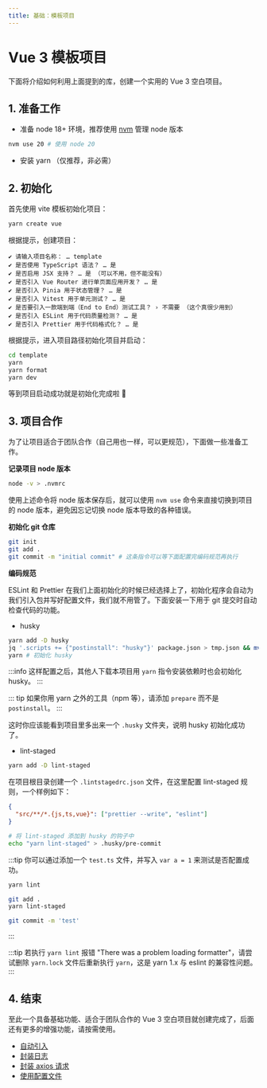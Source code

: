 ```yaml
---
title: 基础：模板项目
---
```


# Vue 3 模板项目

下面将介绍如何利用上面提到的库，创建一个实用的 Vue 3 空白项目。

## 1. 准备工作

- 准备 node 18+ 环境，推荐使用 [nvm](https://github.com/nvm-sh/nvm) 管理 node 版本

```zsh
nvm use 20 # 使用 node 20
```

- 安装 yarn （仅推荐，非必需）

## 2. 初始化

首先使用 vite 模板初始化项目：

```zsh
yarn create vue
```

根据提示，创建项目：

```text
✔ 请输入项目名称： … template
✔ 是否使用 TypeScript 语法？ … 是
✔ 是否启用 JSX 支持？ … 是 （可以不用，但不能没有）
✔ 是否引入 Vue Router 进行单页面应用开发？ … 是
✔ 是否引入 Pinia 用于状态管理？ … 是
✔ 是否引入 Vitest 用于单元测试？ … 是
✔ 是否要引入一款端到端（End to End）测试工具？ › 不需要 （这个真很少用到）
✔ 是否引入 ESLint 用于代码质量检测？ … 是
✔ 是否引入 Prettier 用于代码格式化？ … 是
```

根据提示，进入项目路径初始化项目并启动：

```zsh
cd template
yarn
yarn format
yarn dev
```

等到项目启动成功就是初始化完成啦 🎉

## 3. 项目合作

为了让项目适合于团队合作（自己用也一样，可以更规范），下面做一些准备工作。

**记录项目 node 版本**

```zsh
node -v > .nvmrc
```

使用上述命令将 node 版本保存后，就可以使用 `nvm use` 命令来直接切换到项目的 node 版本，避免因忘记切换 node 版本导致的各种错误。

**初始化 git 仓库**

```zsh
git init
git add .
git commit -m "initial commit" # 这条指令可以等下面配置完编码规范再执行
```

**编码规范**

ESLint 和 Prettier 在我们上面初始化的时候已经选择上了，初始化程序会自动为我们引入包并写好配置文件，我们就不用管了。下面安装一下用于 git 提交时自动检查代码的功能。

- husky

```zsh
yarn add -D husky
jq '.scripts += {"postinstall": "husky"}' package.json > tmp.json && mv tmp.json package.json # 没有 jq 就手动修改 package.json
yarn # 初始化 husky
```

:::info
这样配置之后，其他人下载本项目用 `yarn` 指令安装依赖时也会初始化 husky。
:::

::: tip
如果你用 yarn 之外的工具（npm 等），请添加 `prepare` 而不是 `postinstall`。
:::

这时你应该能看到项目里多出来一个 `.husky` 文件夹，说明 husky 初始化成功了。

- lint-staged

```zsh
yarn add -D lint-staged
```

在项目根目录创建一个 `.lintstagedrc.json` 文件，在这里配置 lint-staged 规则，一个样例如下：

```json
{
  "src/**/*.{js,ts,vue}": ["prettier --write", "eslint"]
}
```

```zsh
# 将 lint-staged 添加到 husky 的钩子中
echo "yarn lint-staged" > .husky/pre-commit
```

:::tip
你可以通过添加一个 `test.ts` 文件，并写入 `var a = 1` 来测试是否配置成功。

```zsh
yarn lint

git add .
yarn lint-staged

git commit -m 'test'
```

:::

:::tip
若执行 `yarn lint` 报错 "There was a problem loading formatter"，请尝试删除 `yarn.lock` 文件后重新执行 `yarn`，这是 yarn 1.x 与 eslint 的兼容性问题。
:::

## 4. 结束

至此一个具备基础功能、适合于团队合作的 Vue 3 空白项目就创建完成了，后面还有更多的增强功能，请按需使用。

- [自动引入](./2-autoimport.md)
- [封装日志](./3-logger.md)
- [封装 axios 请求](./4-axios.md)
- [使用配置文件](./5-config.md)
